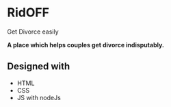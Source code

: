 # RidOFF
Get Divorce easily

**A place which helps couples get divorce indisputably.**

## Designed with
* HTML
* CSS
* JS with nodeJs

